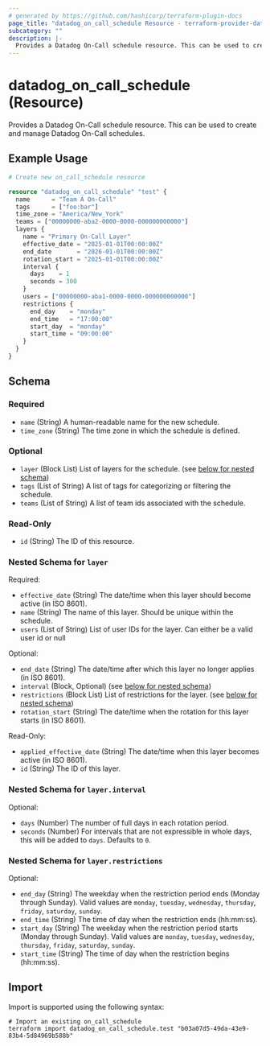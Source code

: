 ```yaml
---
# generated by https://github.com/hashicorp/terraform-plugin-docs
page_title: "datadog_on_call_schedule Resource - terraform-provider-datadog"
subcategory: ""
description: |-
  Provides a Datadog On-Call schedule resource. This can be used to create and manage Datadog On-Call schedules.
---
```


# datadog_on_call_schedule (Resource)

Provides a Datadog On-Call schedule resource. This can be used to create and manage Datadog On-Call schedules.

## Example Usage

```terraform
# Create new on_call_schedule resource

resource "datadog_on_call_schedule" "test" {
  name      = "Team A On-Call"
  tags      = ["foo:bar"]
  time_zone = "America/New_York"
  teams = ["00000000-aba2-0000-0000-000000000000"]
  layers {
    name = "Primary On-Call Layer"
    effective_date = "2025-01-01T00:00:00Z"
    end_date       = "2026-01-01T00:00:00Z"
    rotation_start = "2025-01-01T00:00:00Z"
    interval {
      days    = 1
      seconds = 300
    }
    users = ["00000000-aba1-0000-0000-000000000000"]
    restrictions {
      end_day    = "monday"
      end_time   = "17:00:00"
      start_day  = "monday"
      start_time = "09:00:00"
    }
  }
}
```

<!-- schema generated by tfplugindocs -->
## Schema

### Required

- `name` (String) A human-readable name for the new schedule.
- `time_zone` (String) The time zone in which the schedule is defined.

### Optional

- `layer` (Block List) List of layers for the schedule. (see [below for nested schema](#nestedblock--layer))
- `tags` (List of String) A list of tags for categorizing or filtering the schedule.
- `teams` (List of String) A list of team ids associated with the schedule.

### Read-Only

- `id` (String) The ID of this resource.

<a id="nestedblock--layer"></a>
### Nested Schema for `layer`

Required:

- `effective_date` (String) The date/time when this layer should become active (in ISO 8601).
- `name` (String) The name of this layer. Should be unique within the schedule.
- `users` (List of String) List of user IDs for the layer. Can either be a valid user id or null

Optional:

- `end_date` (String) The date/time after which this layer no longer applies (in ISO 8601).
- `interval` (Block, Optional) (see [below for nested schema](#nestedblock--layer--interval))
- `restrictions` (Block List) List of restrictions for the layer. (see [below for nested schema](#nestedblock--layer--restrictions))
- `rotation_start` (String) The date/time when the rotation for this layer starts (in ISO 8601).

Read-Only:

- `applied_effective_date` (String) The date/time when this layer becomes active (in ISO 8601).
- `id` (String) The ID of this layer.

<a id="nestedblock--layer--interval"></a>
### Nested Schema for `layer.interval`

Optional:

- `days` (Number) The number of full days in each rotation period.
- `seconds` (Number) For intervals that are not expressible in whole days, this will be added to `days`. Defaults to `0`.


<a id="nestedblock--layer--restrictions"></a>
### Nested Schema for `layer.restrictions`

Optional:

- `end_day` (String) The weekday when the restriction period ends (Monday through Sunday). Valid values are `monday`, `tuesday`, `wednesday`, `thursday`, `friday`, `saturday`, `sunday`.
- `end_time` (String) The time of day when the restriction ends (hh:mm:ss).
- `start_day` (String) The weekday when the restriction period starts (Monday through Sunday). Valid values are `monday`, `tuesday`, `wednesday`, `thursday`, `friday`, `saturday`, `sunday`.
- `start_time` (String) The time of day when the restriction begins (hh:mm:ss).

## Import

Import is supported using the following syntax:

```shell
# Import an existing on_call_schedule
terraform import datadog_on_call_schedule.test "b03a07d5-49da-43e9-83b4-5d84969b588b"
```
